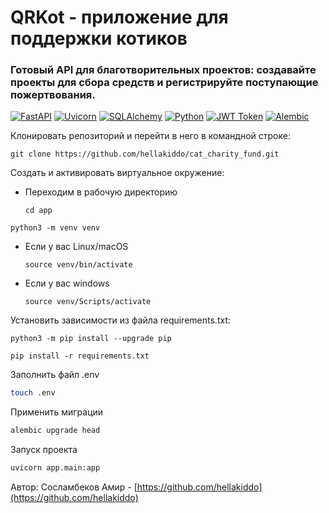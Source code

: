 # QRKot - приложение для поддержки котиков
### Готовый API для благотворительных проектов: создавайте проекты для сбора средств и регистрируйте поступающие пожертвования.
[![FastAPI](https://img.shields.io/badge/FastAPI-%23FF3535.svg?style=for-the-badge&logo=fastapi&logoColor=white)](https://fastapi.tiangolo.com/)
[![Uvicorn](https://img.shields.io/badge/Uvicorn-%23FFFFFF.svg?style=for-the-badge&logo=uvicorn&logoColor=black)](https://www.uvicorn.org/)
[![SQLAlchemy](https://img.shields.io/badge/SQLAlchemy-%23FF3535.svg?style=for-the-badge&logo=sqlalchemy&logoColor=white)](https://www.sqlalchemy.org/)
[![Python](https://img.shields.io/badge/Python-%23FFFFFF.svg?style=for-the-badge&logo=python&logoColor=black)](https://www.python.org/)
[![JWT Token](https://img.shields.io/badge/JWT%20Token-%23FF3535.svg?style=for-the-badge&logo=jwt&logoColor=white)](https://jwt.io/)
[![Alembic](https://img.shields.io/badge/Alembic-%23FFFFFF.svg?style=for-the-badge)](https://alembic.sqlalchemy.org/)


Клонировать репозиторий и перейти в него в командной строке:

```
git clone https://github.com/hellakiddo/cat_charity_fund.git
```

Cоздать и активировать виртуальное окружение:

* Переходим в рабочую директорию

    ```
    cd app
    ```

```
python3 -m venv venv
```

* Если у вас Linux/macOS

    ```
    source venv/bin/activate
    ```

* Если у вас windows

    ```
    source venv/Scripts/activate
    ```

Установить зависимости из файла requirements.txt:

```
python3 -m pip install --upgrade pip
```

```
pip install -r requirements.txt
```

Заполнить файл .env
``` bash
touch .env
```

Применить миграции
``` bash
alembic upgrade head
```

Запуск проекта
``` bash
uvicorn app.main:app
```

Автор: 
Сосламбеков Амир - [https://github.com/hellakiddo](https://github.com/hellakiddo)